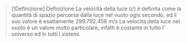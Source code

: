 
>[!Definizione] Definizione
>La velocità della luce $(c)$ è definita come la quantità di spazio percorsa dalla luce nel vuoto ogni secondo, ed il suo valore è esattamente $299.792.458 \ m/s$
>La velocità della luce nel vuoto è un valore molto particolare, infatti è costante in tutto l’ universo ed in tutti i sistemi.


